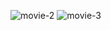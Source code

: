 
![movie-2](https://user-images.githubusercontent.com/98634205/177035146-d920d92c-dab9-4c70-8099-42aeac14b1ad.png)
![movie-3](https://user-images.githubusercontent.com/98634205/177035186-df85f635-6167-42f5-ac07-17c2a4c3a090.png)
